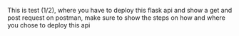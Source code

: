 This is test (1/2), where you have to deploy this flask api and show a get and post request on postman, make sure to show the steps on how and where you chose to deploy this api
